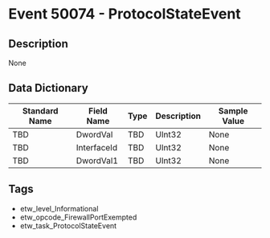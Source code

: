 # Event 50074 - ProtocolStateEvent

## Description
None

## Data Dictionary
|Standard Name|Field Name|Type|Description|Sample Value|
|---|---|---|---|---|
|TBD|DwordVal|TBD|UInt32|None|None|
|TBD|InterfaceId|TBD|UInt32|None|None|
|TBD|DwordVal1|TBD|UInt32|None|None|

## Tags
* etw_level_Informational
* etw_opcode_FirewallPortExempted
* etw_task_ProtocolStateEvent